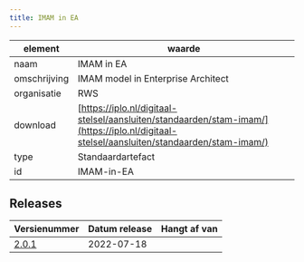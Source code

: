 ```yaml
---
title: IMAM in EA
---
```


|element|waarde|
|-----|------|
| naam  |IMAM in EA|
| omschrijving  |IMAM model in Enterprise Architect|
| organisatie  |RWS|
| download  | [https://iplo.nl/digitaal-stelsel/aansluiten/standaarden/stam-imam/](https://iplo.nl/digitaal-stelsel/aansluiten/standaarden/stam-imam/)|
| type  |Standaardartefact|
| id  |IMAM-in-EA|

## Releases

|Versienummer|Datum release|Hangt af van
|-------|-------|-----|
| [2.0.1](<https://iplo.nl/digitaal-stelsel/aansluiten/standaarden/stam-imam/>)|2022-07-18||


